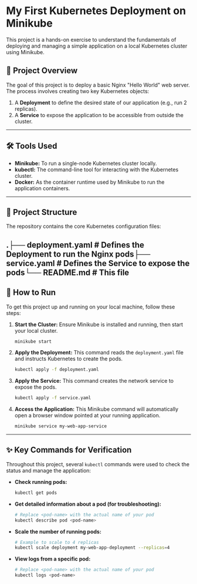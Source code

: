 # My First Kubernetes Deployment on Minikube

This project is a hands-on exercise to understand the fundamentals of deploying and managing a simple application on a local Kubernetes cluster using Minikube.

## 📝 Project Overview

The goal of this project is to deploy a basic Nginx "Hello World" web server. The process involves creating two key Kubernetes objects:
1.  A **Deployment** to define the desired state of our application (e.g., run 2 replicas).
2.  A **Service** to expose the application to be accessible from outside the cluster.

---

## 🛠️ Tools Used

* **Minikube:** To run a single-node Kubernetes cluster locally.
* **kubectl:** The command-line tool for interacting with the Kubernetes cluster.
* **Docker:** As the container runtime used by Minikube to run the application containers.

---

## 📁 Project Structure

The repository contains the core Kubernetes configuration files:

.├── deployment.yaml   # Defines the Deployment to run the Nginx pods├── service.yaml      # Defines the Service to expose the pods└── README.md         # This file
---

## 🚀 How to Run

To get this project up and running on your local machine, follow these steps:

1.  **Start the Cluster:**
    Ensure Minikube is installed and running, then start your local cluster.
    ```bash
    minikube start
    ```

2.  **Apply the Deployment:**
    This command reads the `deployment.yaml` file and instructs Kubernetes to create the pods.
    ```bash
    kubectl apply -f deployment.yaml
    ```

3.  **Apply the Service:**
    This command creates the network service to expose the pods.
    ```bash
    kubectl apply -f service.yaml
    ```

4.  **Access the Application:**
    This Minikube command will automatically open a browser window pointed at your running application.
    ```bash
    minikube service my-web-app-service
    ```

---

## ✨ Key Commands for Verification

Throughout this project, several `kubectl` commands were used to check the status and manage the application:

* **Check running pods:**
    ```bash
    kubectl get pods
    ```
* **Get detailed information about a pod (for troubleshooting):**
    ```bash
    # Replace <pod-name> with the actual name of your pod
    kubectl describe pod <pod-name>
    ```
* **Scale the number of running pods:**
    ```bash
    # Example to scale to 4 replicas
    kubectl scale deployment my-web-app-deployment --replicas=4
    ```
* **View logs from a specific pod:**
    ```bash
    # Replace <pod-name> with the actual name of your pod
    kubectl logs <pod-name>
    ```
